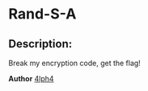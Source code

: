 
# Rand-S-A
## Description:
Break my encryption code, get the flag!

**Author**
[4lph4](https://twitter.com/__4lph4__)



